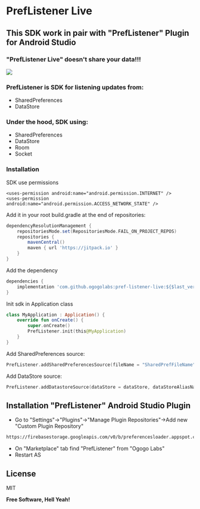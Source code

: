 # PrefListener Live
## This SDK work in pair with "PrefListener" Plugin for Android Studio


### "PrefListener Live" doesn't share your data!!!
[![](https://jitpack.io/v/ogogolabs/pref-listener-live.svg)](https://jitpack.io/#ogogolabs/pref-listener-live)


### PrefListener is SDK for listening updates from:
- SharedPreferences
- DataStore<Preferences>

### Under the hood, SDK using:
- SharedPreferences
- DataStore<Preferences>
- Room
- Socket

### Installation

SDK use permissions
```xaml
<uses-permission android:name="android.permission.INTERNET" />
<uses-permission android:name="android.permission.ACCESS_NETWORK_STATE" />
```

Add it in your root build.gradle at the end of repositories:
```groovy
dependencyResolutionManagement {
	repositoriesMode.set(RepositoriesMode.FAIL_ON_PROJECT_REPOS)
	repositories {
		mavenCentral()
		maven { url 'https://jitpack.io' }
	}
}
```

Add the dependency
```groovy
dependencies {
    implementation 'com.github.ogogolabs:pref-listener-live:${$last_version}'
}
```

Init sdk in Application class
```kotlin
class MyApplication : Application() {
    override fun onCreate() {
        super.onCreate()
        PrefListener.init(this@MyApplication)
    }
}
```
Add SharedPreferences source:
```kotlin
PrefListener.addSharedPreferencesSource(fileName = "SharedPrefFileName")
```
Add DataStore source:
```kotlin
PrefListener.addDatastoreSource(dataStore = dataStore, dataStoreAliasName = "alias_file_name")
```


## Installation "PrefListener" Android Studio Plugin

- Go to "Settings"->"Plugins"->"Manage Plugin Repositories"->Add new "Custom Plugin Repository"
```html
https://firebasestorage.googleapis.com/v0/b/preferencesloader.appspot.com/o/updatePlugins.xml?alt=media
```
- On "Marketplace" tab find "PrefListener" from "Ogogo Labs"
- Restart AS


## License

MIT

**Free Software, Hell Yeah!**